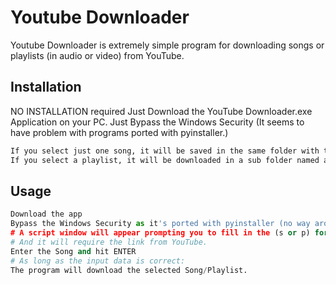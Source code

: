 # Youtube Downloader

Youtube Downloader is extremely simple program for downloading songs or playlists (in audio or video) from YouTube.

## Installation
NO INSTALLATION required Just Download the YouTube Downloader.exe Application on your PC. 
Just Bypass the Windows Security (It seems to have problem with programs ported with pyinstaller.)

```bash
If you select just one song, it will be saved in the same folder with the application.
If you select a playlist, it will be downloaded in a sub folder named after the playlist.
```
## Usage
```python
Download the app
Bypass the Windows Security as it's ported with pyinstaller (no way around it)
# A script window will appear prompting you to fill in the (s or p) for just A SONG or PLAYLIST and (a or v) for AUDIO or VIDEO.
# And it will require the link from YouTube. 
Enter the Song and hit ENTER
# As long as the input data is correct:
The program will download the selected Song/Playlist. 
```